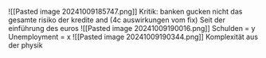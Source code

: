 ![[Pasted image 20241009185747.png]]
Kritik: banken gucken nicht das gesamte risiko der kredite and (4c auswirkungen vom fix)
Seit der einführung des euros
![[Pasted image 20241009190016.png]]
Schulden = y
Unemployment = x
![[Pasted image 20241009190344.png]]
Komplexität aus der physik